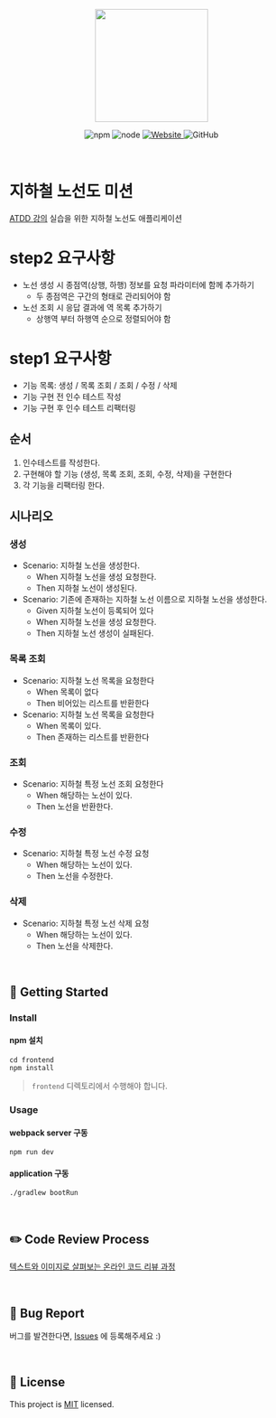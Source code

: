 <p align="center">
    <img width="200px;" src="https://raw.githubusercontent.com/woowacourse/atdd-subway-admin-frontend/master/images/main_logo.png"/>
</p>
<p align="center">
  <img alt="npm" src="https://img.shields.io/badge/npm-%3E%3D%205.5.0-blue">
  <img alt="node" src="https://img.shields.io/badge/node-%3E%3D%209.3.0-blue">
  <a href="https://edu.nextstep.camp/c/R89PYi5H" alt="nextstep atdd">
    <img alt="Website" src="https://img.shields.io/website?url=https%3A%2F%2Fedu.nextstep.camp%2Fc%2FR89PYi5H">
  </a>
  <img alt="GitHub" src="https://img.shields.io/github/license/next-step/atdd-subway-admin">
</p>

<br>

# 지하철 노선도 미션
[ATDD 강의](https://edu.nextstep.camp/c/R89PYi5H) 실습을 위한 지하철 노선도 애플리케이션

# step2 요구사항 

- 노선 생성 시 종점역(상행, 하행) 정보를 요청 파라미터에 함께 추가하기 
  - 두 종점역은 구간의 형태로 관리되어야 함
- 노선 조회 시 응답 결과에 역 목록 추가하기
  - 상행역 부터 하행역 순으로 정렬되어야 함

# step1 요구사항

- 기능 목록: 생성 / 목록 조회 / 조회 / 수정 / 삭제
- 기능 구현 전 인수 테스트 작성
- 기능 구현 후 인수 테스트 리팩터링

## 순서

1. 인수테스트를 작성한다.
2. 구현해야 할 기능 (생성, 목록 조회, 조회, 수정, 삭제)을 구현한다
3. 각 기능을 리팩터링 한다.

## 시나리오

### 생성

- Scenario: 지하철 노선을 생성한다.
  - When 지하철 노선을 생성 요청한다.
  - Then 지하철 노선이 생성된다.    
- Scenario: 기존에 존재하는 지하철 노선 이름으로 지하철 노선을 생성한다.
  - Given 지하철 노선이 등록되어 있다
  - When 지하철 노선을 생성 요청한다.
  - Then 지하철 노선 생성이 실패된다.

### 목록 조회

- Scenario: 지하철 노선 목록을 요청한다
  - When 목록이 없다
  - Then 비어있는 리스트를 반환한다
- Scenario: 지하철 노선 목록을 요청한다
  - When 목록이 있다.
  - Then 존재하는 리스트를 반환한다

### 조회

- Scenario: 지하철 특정 노선 조회 요청한다
  - When 해당하는 노선이 있다.
  - Then 노선을 반환한다.

### 수정

- Scenario: 지하철 특정 노선 수정 요청
  - When 해당하는 노선이 있다.
  - Then 노선을 수정한다.

### 삭제

- Scenario: 지하철 특정 노선 삭제 요청
  - When 해당하는 노선이 있다.
  - Then 노선을 삭제한다.

<br>

## 🚀 Getting Started

### Install
#### npm 설치
```
cd frontend
npm install
```
> `frontend` 디렉토리에서 수행해야 합니다.

### Usage
#### webpack server 구동
```
npm run dev
```
#### application 구동
```
./gradlew bootRun
```
<br>

## ✏️ Code Review Process
[텍스트와 이미지로 살펴보는 온라인 코드 리뷰 과정](https://github.com/next-step/nextstep-docs/tree/master/codereview)

<br>

## 🐞 Bug Report

버그를 발견한다면, [Issues](https://github.com/next-step/atdd-subway-admin/issues) 에 등록해주세요 :)

<br>

## 📝 License

This project is [MIT](https://github.com/next-step/atdd-subway-admin/blob/master/LICENSE.md) licensed.
